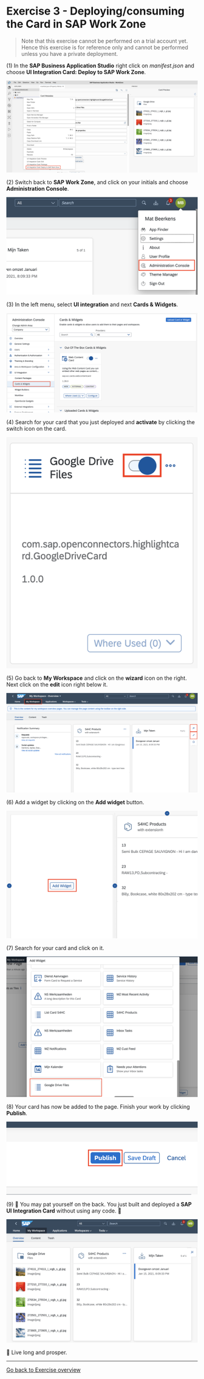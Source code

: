 # Exercise 3 - Deploying/consuming the Card in SAP Work Zone

> Note that this exercise cannot be performed on a trial account yet.
> Hence this exercise is for reference only and cannot be performed unless you have a private deployment.

(1) In the **SAP Business Application Studio** right click on _manifest.json_ and choose **UI Integration Card: Deploy to SAP Work Zone**.

![alt text](./Deploy.png "Deploy")


(2) Switch back to **SAP Work Zone**, and click on your initials and choose **Administration Console**.

![alt text](./AdminConsole.png "AdminConsole")


(3) In the left menu, select **UI integration** and next **Cards & Widgets**.

![alt text](./CardsAndWidgets.png "CardsAndWidgets")


(4) Search for your card that you just deployed and **activate** by clicking the switch icon on the card.

![alt text](./Activate.png "Activate")


(5) Go back to **My Workspace** and click on the **wizard** icon on the right. Next click on the **edit** icon right below it.

![alt text](./EditMode.png "EditMode")


(6) Add a widget by clicking on the **Add widget** button.

![alt text](./AddWidget.png "AddWidget")


(7) Search for your card and click on it.

![alt text](./GoogleDrive.png "GoogleDrive")


(8) Your card has now be added to the page. Finish your work by clicking **Publish**.

![alt text](./Publish.png "Publish")


(9) :tada: You may pat yourself on the back. You just built and deployed a **SAP UI Integration Card** without using any code. :partying_face:

![alt text](./Final.png "Final")


:vulcan_salute: Live long and prosper.

---
[Go back to Exercise overview](/readme.md)
